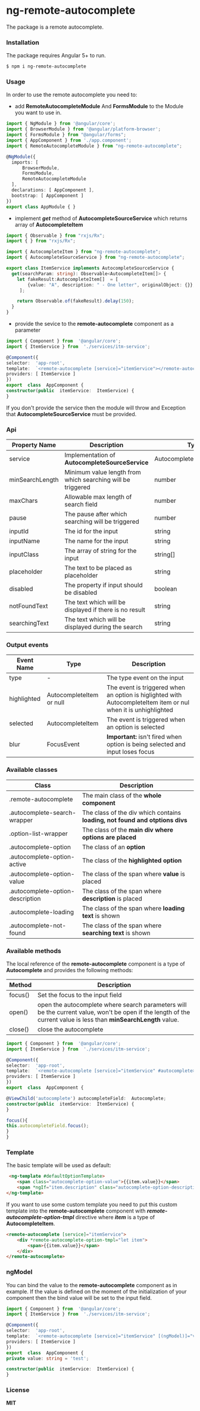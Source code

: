 
# ng-remote-autocomplete

The package is a remote autocomplete.

### Installation

The package requires Angular 5+ to run.

```sh
$ npm i ng-remote-autocomplete
```

### Usage

In order to use the remote autocomplete you need to:

 - add **RemoteAutocompleteModule** And **FormsModule** to the Module you want to use in.

```ts
import { NgModule } from '@angular/core';
import { BrowserModule } from '@angular/platform-browser';
import { FormsModule } from "@angular/forms";
import { AppComponent } from './app.component';
import { RemoteAutocompleteModule } from "ng-remote-autocomplete";

@NgModule({
  imports: [
      BrowserModule,
      FormsModule,
      RemoteAutocompleteModule
  ],
  declarations: [ AppComponent ],
  bootstrap: [ AppComponent ]
})
export class AppModule { }
```
 - implement ***get*** method of **AutocompleteSourceService** which returns array of **AutocompleteItem**

```ts
import { Observable } from "rxjs/Rx";
import { } from "rxjs/Rx";

import { AutocompleteItem } from "ng-remote-autocomplete";
import { AutocompleteSourceService } from "ng-remote-autocomplete";

export class ItemService implements AutocompleteSourceService {
  get(searchParam: string): Observable<AutocompleteItem[]> {
    let fakeResult:AutocompleteItem[]  = [
        {value: "A", description: " - One letter", originalObject: {}},
     ];

    return Observable.of(fakeResult).delay(150);
  }
}
```
- provide the sevice to the **remote-autocomplete** component as a parameter
```ts
import { Component } from  '@angular/core';
import { ItemService } from  './services/itm-service';

@Component({
selector:  'app-root',
template:  `<remote-autocomplete [service]="itemService"></remote-autocomplete>`,
providers: [ ItemService ]
})
export  class  AppComponent {
constructor(public  itemService:  ItemService) {
}
```
If you don't provide the service then the module will throw and Exception that **AutocompleteSourceService** must be provided.

### Api

|Property Name|Description |Type|Required|Default value|
| ------ | ------ |------ |------ |------ |
| service | Implementation of **AutocompleteSourceService**  | AutocompleteSourceService | true
| minSearchLength | Minimum value length from which searching will be triggered | number | false|1
| maxChars | Allowable max length of search field | number | false | 2147483647|
| pause | The pause after which searching will be triggered  |number|false|100|
| inputId | The id for the input |string|false|-|
| inputName | The name for the input |string|false|-|
| inputClass | The array of string for the input |string[]|false|-|
| placeholder | The text to be placed as placeholder |string|false|-|
|disabled|The property if input should be disabled|boolean|false|false|
|notFoundText|The text which will be displayed if there is no result|string|false|"No results found"|
|searchingText|The text which will be displayed during the search|string|false|"Searching..."|

### Output events

|Event Name|Type|Description|
| ------ | ------ |------ |
| type | - | The type event on the input |
| highlighted | AutocompleteItem or null | The event is triggered when an option is higlighted with AutocompleteItem item or nul when it is unhighlighted |
| selected | AutocompleteItem  | The event is triggered when an option is selected |
| blur | FocusEvent  | **Important:** isn't fired when option is being selected and input loses focus|

### Available classes
|Class|Description|
| ------ | ------ |
| .remote-autocomplete | The main class of the **whole component**  |
| .autocomplete-search-wrapper | The class of the div which contains **loading, not found and otptions divs**  |
| .option-list-wrapper | The class of the **main div where options are placed** |
|.autocomplete-option|The class of an **option**|
| .autocomplete-option-active | The class of the **highlighted option**  |
| .autocomplete-option-value | The class of the span where **value** is placed  |
| .autocomplete-option-description| The class of the span where **description** is placed  |
|.autocomplete-loading|The class of the span where **loading text** is shown|
|.autocomplete-not-found|The class of the span where **searching text** is shown|

### Available methods
The local reference of the **remote-autocomplete** component is a type of **Autocomplete** and provides the following methods:

|Method|Description|
| ------ | ------ |
| focus()|Set the focus to the input field|
| open()|open the autocomplete where search parameters will be the current value, won't be open if the length of the current value is less than **minSearchLength** value.|
|close() |close the autocomplete|

```ts
import { Component } from  '@angular/core';
import { ItemService } from  './services/itm-service';

@Component({
selector:  'app-root',
template:  `<remote-autocomplete [service]="itemService" #autocomplete></remote-autocomplete>`,
providers: [ ItemService ]
})
export  class  AppComponent {

@ViewChild('autocomplete') autocompleteField:  Autocomplete;
constructor(public  itemService:  ItemService) {
}

focus(){
this.autocompleteField.focus();
}
}
```
### Template
The basic template will be used as default:
```html
 <ng-template #defaultOptionTemplate>
    <span class="autocomplete-option-value">{{item.value}}</span>
    <span *ngIf="item.description" class="autocomplete-option-description">{{item.description}}</span>
</ng-template>
```
If you want to use some custom template you need to put this custom template into the **remote-autocomplete** component with ***remote-autocomplete-option-tmpl*** directive where ***item*** is a type of **AutocompleteItem**.
```html
<remote-autocomplete [service]="itemService">
	<div *remote-autocomplete-option-tmpl="let item">
		<span>{{item.value}}</span>
	</div>
</remote-autocomplete>
```
### ngModel
You can bind the value to the **remote-autocomplete** component as in example. If the value is defined on the moment of the initialization of your component then the bind value will be set to the input field.
```ts
import { Component } from  '@angular/core';
import { ItemService } from  './services/itm-service';

@Component({
selector:  'app-root',
template:  `<remote-autocomplete [service]="itemService" [(ngModel)]="value"></remote-autocomplete>`,
providers: [ ItemService ]
})
export  class  AppComponent {
private value: string = 'test';

constructor(public  itemService:  ItemService) {
}
```

### License
**MIT**